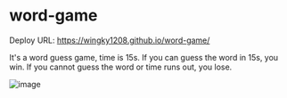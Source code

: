 # word-game

Deploy URL: https://wingky1208.github.io/word-game/

It's a word guess game, time is 15s. If you can guess the word in 15s, you win. If you cannot guess the word or time runs out, you lose.

![image](https://user-images.githubusercontent.com/100000900/172229395-ee466301-60fa-4cce-ba0b-5bd2000b3a79.png)

